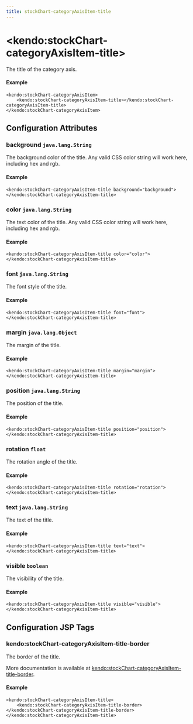 ```yaml
---
title: stockChart-categoryAxisItem-title
---
```


# \<kendo:stockChart-categoryAxisItem-title\>

The title of the category axis.

#### Example
    <kendo:stockChart-categoryAxisItem>
        <kendo:stockChart-categoryAxisItem-title></kendo:stockChart-categoryAxisItem-title>
    </kendo:stockChart-categoryAxisItem>

## Configuration Attributes

### background `java.lang.String`

The background color of the title. Any valid CSS color string will work here, including
hex and rgb.

#### Example
    <kendo:stockChart-categoryAxisItem-title background="background">
    </kendo:stockChart-categoryAxisItem-title>

### color `java.lang.String`

The text color of the title. Any valid CSS color string will work here, including hex and rgb.

#### Example
    <kendo:stockChart-categoryAxisItem-title color="color">
    </kendo:stockChart-categoryAxisItem-title>

### font `java.lang.String`

The font style of the title.

#### Example
    <kendo:stockChart-categoryAxisItem-title font="font">
    </kendo:stockChart-categoryAxisItem-title>

### margin `java.lang.Object`

The margin of the title.

#### Example
    <kendo:stockChart-categoryAxisItem-title margin="margin">
    </kendo:stockChart-categoryAxisItem-title>

### position `java.lang.String`

The position of the title.

#### Example
    <kendo:stockChart-categoryAxisItem-title position="position">
    </kendo:stockChart-categoryAxisItem-title>

### rotation `float`

The rotation angle of the title.

#### Example
    <kendo:stockChart-categoryAxisItem-title rotation="rotation">
    </kendo:stockChart-categoryAxisItem-title>

### text `java.lang.String`

The text of the title.

#### Example
    <kendo:stockChart-categoryAxisItem-title text="text">
    </kendo:stockChart-categoryAxisItem-title>

### visible `boolean`

The visibility of the title.

#### Example
    <kendo:stockChart-categoryAxisItem-title visible="visible">
    </kendo:stockChart-categoryAxisItem-title>


##  Configuration JSP Tags

### kendo:stockChart-categoryAxisItem-title-border

The border of the title.

More documentation is available at [kendo:stockChart-categoryAxisItem-title-border](/kendo-ui/api/wrappers/jsp/stockchart/categoryaxisitem-title-border).

#### Example

    <kendo:stockChart-categoryAxisItem-title>
        <kendo:stockChart-categoryAxisItem-title-border></kendo:stockChart-categoryAxisItem-title-border>
    </kendo:stockChart-categoryAxisItem-title>

